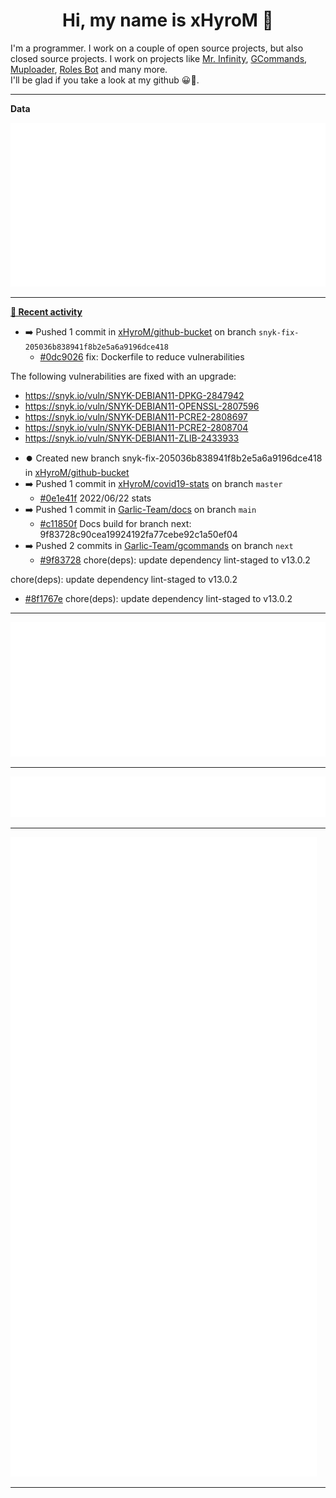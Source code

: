 <p align="center">
    <!-- <img src="https://avatars.githubusercontent.com/u/56601352" width="192" alt="hyro's pfp" /> -->
    <h1 align="center">Hi, my name is xHyroM 👋</h1>
</p>

I'm a programmer. I work on a couple of open source projects, but also closed source projects. I work on projects like [Mr. Infinity](https://discord.com/oauth2/authorize?client_id=720321585625694239&scope=bot%20applications.commands&permissions=8&redirect_uri=https://blobs.gq/imanager&prompt=consent&response_type=code), [GCommands](https://github.com/Garlic-Team/GCommands), [Muploader](https://github.com/xHyroM/Muploder), [Roles Bot](https://github.com/xHyroM/roles-bot) and many more.  
I'll be glad if you take a look at my github 😀👀.

___
**Data**

<img src="https://github.com/xHyroM/xHyroM/blob/master/.cache/base.svg">

___

**[📰 Recent activity](https://github.com/xHyroM)**
* ➡️ Pushed 1 commit in [xHyroM/github-bucket](https://github.com/xHyroM/github-bucket) on branch `snyk-fix-205036b838941f8b2e5a6a9196dce418`
  * [#0dc9026](https://github.com/xHyroM/github-bucket/commit/0dc9026) fix: Dockerfile to reduce vulnerabilities

The following vulnerabilities are fixed with an upgrade:
- https://snyk.io/vuln/SNYK-DEBIAN11-DPKG-2847942
- https://snyk.io/vuln/SNYK-DEBIAN11-OPENSSL-2807596
- https://snyk.io/vuln/SNYK-DEBIAN11-PCRE2-2808697
- https://snyk.io/vuln/SNYK-DEBIAN11-PCRE2-2808704
- https://snyk.io/vuln/SNYK-DEBIAN11-ZLIB-2433933
* ⏺️ Created new branch snyk-fix-205036b838941f8b2e5a6a9196dce418 in [xHyroM/github-bucket](https://github.com/xHyroM/github-bucket)
* ➡️ Pushed 1 commit in [xHyroM/covid19-stats](https://github.com/xHyroM/covid19-stats) on branch `master`
  * [#0e1e41f](https://github.com/xHyroM/covid19-stats/commit/0e1e41f) 2022/06/22 stats
* ➡️ Pushed 1 commit in [Garlic-Team/docs](https://github.com/Garlic-Team/docs) on branch `main`
  * [#c11850f](https://github.com/Garlic-Team/docs/commit/c11850f) Docs build for branch next: 9f83728c90cea19924192fa77cebe92c1a50ef04
* ➡️ Pushed 2 commits in [Garlic-Team/gcommands](https://github.com/Garlic-Team/gcommands) on branch `next`
  * [#9f83728](https://github.com/Garlic-Team/gcommands/commit/9f83728) chore(deps): update dependency lint-staged to v13.0.2

chore(deps): update dependency lint-staged to v13.0.2
  * [#8f1767e](https://github.com/Garlic-Team/gcommands/commit/8f1767e) chore(deps): update dependency lint-staged to v13.0.2


___

<img src="https://github.com/xHyroM/xHyroM/blob/master/.cache/isocalendar.svg">

___

<img src="https://github.com/xHyroM/xHyroM/blob/master/.cache/languages.svg">

___

<img src="https://github.com/xHyroM/xHyroM/blob/master/.cache/achievements.svg">

___
